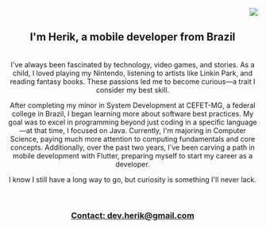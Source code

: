 <a href="https://visitorbadge.io/status?path=https%3A%2F%2Fgithub.com%2Fdevherik%2Fdevherik"><img align="right" src="https://api.visitorbadge.io/api/combined?path=https%3A%2F%2Fgithub.com%2Fdevherik%2Fdevherik&label=visitors&labelColor=%2337d67a&countColor=%23555555" /></a>
<br/>

<h2 align="center">I'm Herik, a mobile developer from Brazil</h2>
<br/>
<div align="center">
I've always been fascinated by technology, video games, and stories. As a child, I loved playing my Nintendo, listening to artists like Linkin Park, and reading fantasy books. These passions led me to become curious—a trait I consider my best skill.

After completing my minor in System Development at CEFET-MG, a federal college in Brazil, I began learning more about software best practices. My goal was to excel in programming beyond just coding in a specific language—at that time, I focused on Java. Currently, I'm majoring in Computer Science, paying much more attention to computing fundamentals and core concepts. Additionally, over the past two years, I've been carving a path in mobile development with Flutter, preparing myself to start my career as a developer.

I know I still have a long way to go, but curiosity is something I'll never lack.
</div>
<br/>
<div align="center">
  <a href="mailto:dev.herik@gmail.com">
    <h3>Contact: dev.herik@gmail.com</h3>
  </a>
</div>


